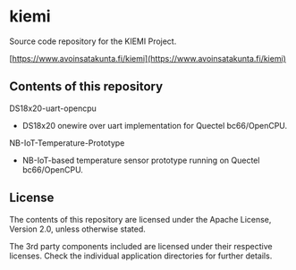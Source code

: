 # kiemi
Source code repository for the KIEMI Project.

[https://www.avoinsatakunta.fi/kiemi](https://www.avoinsatakunta.fi/kiemi)

Contents of this repository
---------------------------

DS18x20-uart-opencpu
 - DS18x20 onewire over uart implementation for Quectel bc66/OpenCPU.


NB-IoT-Temperature-Prototype
- NB-IoT-based temperature sensor prototype running on Quectel bc66/OpenCPU.

License
-------

The contents of this repository are licensed under the Apache License, Version 2.0, unless otherwise stated.

The 3rd party components included are licensed under their respective licenses. Check the individual application directories for further details.


